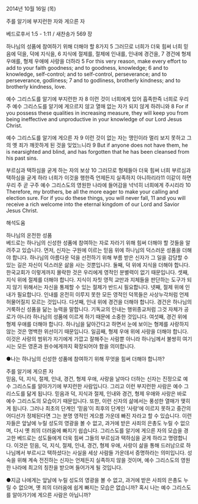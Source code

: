 2014년 10월 16일 (목)

주를 알기에 부지런한 자와 게으른 자



베드로후서 1:5 - 1:11 / 새찬송가 569 장


하나님의 성품에 참여하기 위해 더해야 할 8가지
5 그러므로 너희가 더욱 힘써 너희 믿음에 덕을, 덕에 지식을, 6 지식에 절제를, 절제에 인내를, 인내에 경건을, 7 경건에 형제 우애를, 형제 우애에 사랑을 더하라
5 For this very reason, make every effort to add to your faith goodness; and to goodness, knowledge; 6 and to knowledge, self-control; and to self-control, perseverance; and to perseverance, godliness; 7 and to godliness, brotherly kindness; and to brotherly kindness, love.   

예수 그리스도를 알기에 부지런한 자
8 이런 것이 너희에게 있어 흡족한즉 너희로 우리 주 예수 그리스도를 알기에 게으르지 않고 열매 없는 자가 되지 않게 하려니와
8 For if you possess these qualities in increasing measure, they will keep you from being ineffective and unproductive in your knowledge of our Lord Jesus Christ.   

예수 그리스도를 알기에 게으른 자
9 이런 것이 없는 자는 맹인이라 멀리 보지 못하고 그의 옛 죄가 깨끗하게 된 것을 잊었느니라
9 But if anyone does not have them, he is nearsighted and blind, and has forgotten that he has been cleansed from his past sins.   

부르심과 택하심을 굳게 하는 자의 보상
10 그러므로 형제들아 더욱 힘써 너희 부르심과 택하심을 굳게 하라 너희가 이것을 행한즉 언제든지 실족하지 아니하리라11 이같이 하면 우리 주 곧 구주 예수 그리스도의 영원한 나라에 들어감을 넉넉히 너희에게 주시리라
10 Therefore, my brothers, be all the more eager to make your calling and election sure. For if you do these things, you will never fall, 11 and you will receive a rich welcome into the eternal kingdom of our Lord and Savior Jesus Christ.

해석도움





하나님의 온전한 성품  
베드로는 하나님의 신성한 성품에 참여하는 자로 자라기 위해 힘써 더해야 할 것들을 알려주고 있습니다. 먼저, 신자는 구원에 이르는 믿음 위에 하나님의 덕스러운 성품을 더해야 합니다. 하나님의 아름다운 덕을 선전하기 위해 부름 받은 신자가 그 일을 감당할 수 있는 길은 자신이 덕스러운 삶을 사는 것뿐입니다. 둘째, 덕 위에 지식을 더해야 합니다. 한국교회가 이렇게까지 몰락한 것은 우리에게 영적인 분별력이 없기 때문입니다. 셋째, 지식 위에 절제를 더해야 합니다. 지식이 자칫 영적 교만과 지체들을 판단하는 도구가 되지 않기 위해서는 자신을 통제할 수 있는 절제가 반드시 필요합니다. 넷째, 절제 위에 인내가 필요합니다. 인내를 온전히 이루지 못한 모든 영적인 덕목들은 사상누각처럼 언제 허물어질지 모르는 것입니다. 다섯째, 인내 위에 경건을 더해야 합니다. 경건은 하나님의 거룩하신 성품을 닮는 능력을 말합니다. 기독교의 인내는 행위종교처럼 그것 자체가 공로가 아니라 하나님의 성품에 이르게 하기 때문에 소중한 것입니다. 여섯째, 경건 위에 형제 우애를 더해야 합니다. 하나님을 닮아간다고 하면서 눈에 보이는 형제를 사랑하지 않는 것은 명백한 위선이기 때문입니다. 일곱째, 형제 우애 위에 사랑을 더해야 합니다. 이것은 사랑의 범위가 자기에게 가깝고 잘해주는 사람뿐 아니라 하나님께서 불쌍히 여기시는 모든 영혼과 원수에게까지 확장되어야 함을 의미합니다. 

●나는 하나님의 신성한 성품에 참여하기 위해 무엇을 힘써 더해야 합니까?  

주를 알기에 게으른 자  
믿음, 덕, 지식, 절제, 인내, 경건, 형제 우애, 사랑을 날마다 더하는 신자는 진정으로 예수 그리스도를 알아가기에 부지런한 사람입니다. 그리고 이런 부지런한 사람은 예수 그리스도를 닮게 됩니다. 믿음과 덕, 지식과 절제, 인내와 경건, 형제 우애와 사랑은 바로 예수 그리스도의 모습이기 때문입니다. 또한, 이런 신자의 삶에서는 풍성한 열매가 맺히게 됩니다. 그러나 최초의 단계인 ‘믿음’이 최후의 단계인 ‘사랑’에 이르지 못하고 중간의 어디선가 정체된다면 그는 분명 영적인 게으름 가운데 빠진 자라고 할 수 있습니다. 이런 자들은 앞날에 누릴 성도의 영광을 볼 수 없고, 과거에 받은 사죄의 은총도 누릴 수 없으며, 다시 옛 죄의 더러움에 빠지기 쉽습니다. 그리스도를 알기에 게으른 자의 모습을 경고한 베드로는 성도들에게 더욱 힘써 그들의 부르심과 택하심을 굳게 하라고 명령합니다. 이것은 믿음, 덕, 지식, 절제, 인내, 경건, 형제 우애, 사랑이 삶을 통해 드러남으로 하나님께서 부르시고 택하셨다는 사실을 세상 사람들 가운데서 증명하라는 의미입니다. 성숙을 위해 계속 전진하는 신자는 언제든지 실족하지 않을 것이며, 예수 그리스도의 영원한 나라에 최고의 칭찬을 받으며 들어가게 될 것입니다. 

●지금 나에게는 앞날에 누릴 성도의 영광을 볼 수 없고, 과거에 받은 사죄의 은총도 누릴 수 없으며, 옛 죄의 더러움에 쉽게 빠지는 모습은 없습니까? 혹시 나는 예수 그리스도를 알아가기에 게으른 사람은 아닙니까?
